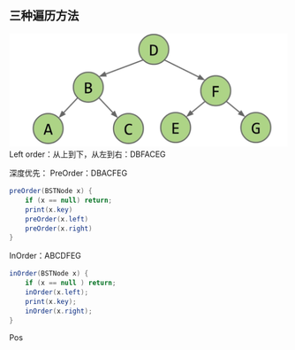 ## 三种遍历方法
![输入图片说明](/imgs/2025-02-27/HIXlDCH6jziDKb0Z.png)
Left order：从上到下，从左到右：DBFACEG

深度优先：
PreOrder：DBACFEG
```java
preOrder(BSTNode x) {
    if (x == null) return;
    print(x.key)
    preOrder(x.left)
    preOrder(x.right)
}
```

InOrder：ABCDFEG
```java
inOrder(BSTNode x) {
	if (x == null ) return;
	inOrder(x.left);
	print(x.key);
	inOrder(x.right);
}
```
Pos
<!--stackedit_data:
eyJoaXN0b3J5IjpbLTE1MTY1NDgwMTFdfQ==
-->